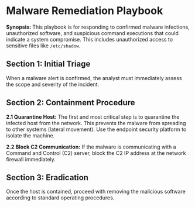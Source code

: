 # Malware Remediation Playbook

**Synopsis:** This playbook is for responding to confirmed malware infections, unauthorized software, and suspicious command executions that could indicate a system compromise. This includes unauthorized access to sensitive files like `/etc/shadow`.

## Section 1: Initial Triage

When a malware alert is confirmed, the analyst must immediately assess the scope and severity of the incident.

## Section 2: Containment Procedure

**2.1 Quarantine Host:** The first and most critical step is to quarantine the infected host from the network. This prevents the malware from spreading to other systems (lateral movement). Use the endpoint security platform to isolate the machine.

**2.2 Block C2 Communication:** If the malware is communicating with a Command and Control (C2) server, block the C2 IP address at the network firewall immediately.

## Section 3: Eradication

Once the host is contained, proceed with removing the malicious software according to standard operating procedures.